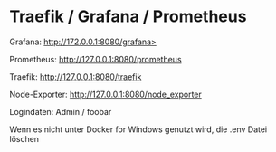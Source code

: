 # Traefik / Grafana / Prometheus

Grafana:
http://172.0.0.1:8080/grafana>

Prometheus:
http://127.0.0.1:8080/prometheus

Traefik:
http://127.0.0.1:8080/traefik

Node-Exporter:
http://127.0.0.1:8080/node_exporter

Logindaten:
Admin / foobar

Wenn es nicht unter Docker for Windows genutzt wird, die .env Datei löschen
